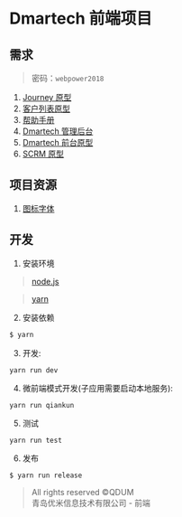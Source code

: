 # Dmartech 前端项目

## 需求

> 密码：`webpower2018`

1. [Journey 原型](https://jwsfdw.axshare.com/)
2. [客户列表原型](https://e4mlkp.axshare.com/)
3. [帮助手册](https://share.weiyun.com/57LbTUT)
4. [Dmartech 管理后台](https://389xfi.axshare.com)
5. [Dmartech 前台原型](https://henzr3.axshare.com/)
6. [SCRM 原型](https://bf49ln.axshare.com/#g=1&p=0__%E7%89%88%E6%9C%AC%E6%9B%B4%E8%BF%AD%E8%AF%A6%E6%83%85)

## 项目资源

1. [图标字体](http://www.iconfont.cn/manage/index?manage_type=myprojects&projectId=749142&keyword=)

## 开发

1. 安装环境

> [node.js](https://nodejs.org/en/)
  
> [yarn](https://yarnpkg.com/zh-Hans/docs/install)

2. 安装依赖

``` javascript
$ yarn
```

3. 开发:

```
yarn run dev
```

4. 微前端模式开发(子应用需要启动本地服务):

```
yarn run qiankun
```

5. 测试

```
yarn run test
```
    
6. 发布

```
$ yarn run release 
```

>All rights reserved &copy;QDUM \
>青岛优米信息技术有限公司 - 前端
